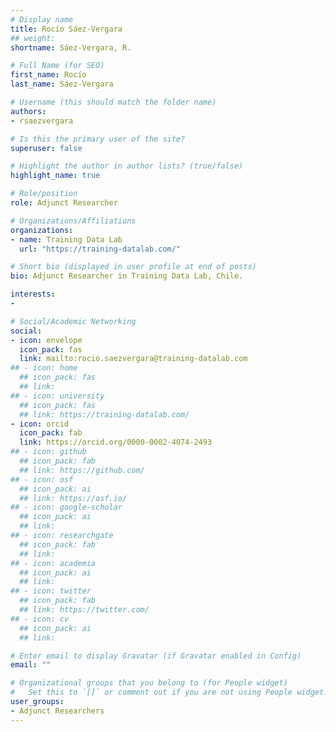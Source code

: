 ```yaml
---
# Display name
title: Rocío Sáez-Vergara
## weight: 
shortname: Sáez-Vergara, R.

# Full Name (for SEO)
first_name: Rocío
last_name: Sáez-Vergara

# Username (this should match the folder name)
authors:
- rsaezvergara

# Is this the primary user of the site?
superuser: false

# Highlight the author in author lists? (true/false)
highlight_name: true

# Role/position
role: Adjunct Researcher

# Organizations/Affiliations
organizations:
- name: Training Data Lab
  url: "https://training-datalab.com/"

# Short bio (displayed in user profile at end of posts)
bio: Adjunct Researcher in Training Data Lab, Chile.

interests:
- 

# Social/Academic Networking
social:
- icon: envelope
  icon_pack: fas
  link: mailto:rocio.saezvergara@training-datalab.com
## - icon: home
  ## icon_pack: fas
  ## link: 
## - icon: university
  ## icon_pack: fas
  ## link: https://training-datalab.com/
- icon: orcid
  icon_pack: fab
  link: https://orcid.org/0000-0002-4074-2493
## - icon: github
  ## icon_pack: fab
  ## link: https://github.com/
## - icon: osf
  ## icon_pack: ai
  ## link: https://osf.io/
## - icon: google-scholar
  ## icon_pack: ai
  ## link: 
## - icon: researchgate
  ## icon_pack: fab
  ## link: 
## - icon: academia
  ## icon_pack: ai
  ## link: 
## - icon: twitter
  ## icon_pack: fab
  ## link: https://twitter.com/
## - icon: cv
  ## icon_pack: ai
  ## link: 

# Enter email to display Gravatar (if Gravatar enabled in Config)
email: ""

# Organizational groups that you belong to (for People widget)
#   Set this to `[]` or comment out if you are not using People widget.
user_groups:
- Adjunct Researchers
---
```


